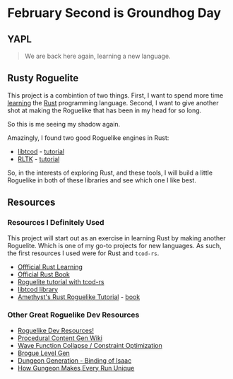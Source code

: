 # February Second is Groundhog Day

## YAPL

> We are back here again, learning a new language.


## Rusty Roguelite

This project is a combintion of two things. First, I want to spend more time
[learning](https://www.rust-lang.org/learn/) the [Rust](https://doc.rust-lang.org/book/title-page.html)
programming language. Second, I want to give another shot at making the Roguelike that has been in my
head for so long.

So this is me seeing my shadow again.

Amazingly, I found two good Roguelike engines in Rust:

* [libtcod](https://github.com/libtcod/libtcod) - [tutorial](https://tomassedovic.github.io/roguelike-tutorial/)
* [RLTK](https://github.com/amethyst/bracket-lib) - [tutorial](https://github.com/amethyst/rustrogueliketutorial)

So, in the interests of exploring Rust, and these tools, I will build a little Roguelike in both of these
libraries and see which one I like best.


## Resources


### Resources I Definitely Used

This project will start out as an exercise in learning Rust by making another Roguelite. Which is one of
my go-to projects for new languages. As such, the first resources I used were for Rust and `tcod-rs`.

* [Offficial Rust Learning](https://www.rust-lang.org/learn/)
* [Official Rust Book](https://doc.rust-lang.org/book/title-page.html)
* [Roguelite tutorial with tcod-rs](https://tomassedovic.github.io/roguelike-tutorial/)
* [libtcod library](https://github.com/libtcod/libtcod)
* [Amethyst's Rust Roguelike Tutorial](https://github.com/amethyst/rustrogueliketutorial) - [book](https://bfnightly.bracketproductions.com/chapter_0.html)


### Other Great Roguelike Dev Resources

* [Roguelike Dev Resources!](https://github.com/marukrap/RoguelikeDevResources)
* [Procedural Content Gen Wiki](http://pcg.wikidot.com/category-pcg-algorithms)
* [Wave Function Collapse / Constraint Optimization](https://bfnightly.bracketproductions.com/chapter_33.html)
* [Brogue Level Gen](https://www.rockpapershotgun.com/how-do-roguelikes-generate-levels)
* [Dungeon Generation - Binding of Isaac](https://www.boristhebrave.com/2020/09/12/dungeon-generation-in-binding-of-isaac/)
* [How Gungeon Makes Every Run Unique](https://www.cbr.com/enter-the-gungeon-variety-indie-roguelike/)

